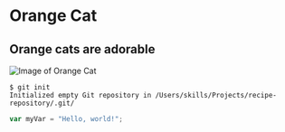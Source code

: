 # Orange Cat
## Orange cats are adorable

![Image of Orange Cat](https://png.pngtree.com/png-vector/20230728/ourmid/pngtree-orange-cat-png-image_6985029.png)

```
$ git init
Initialized empty Git repository in /Users/skills/Projects/recipe-repository/.git/
```

``` javascript
var myVar = "Hello, world!";
```
